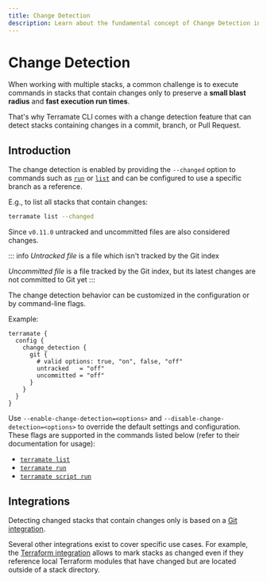 ```yaml
---
title: Change Detection
description: Learn about the fundamental concept of Change Detection in Terramate.
---
```


# Change Detection

When working with multiple stacks, a common challenge is to execute commands in stacks that contain changes only to
preserve a **small blast radius** and **fast execution run times**.

That's why Terramate CLI comes with a change detection feature that can detect stacks containing changes in a commit, branch, or Pull Request.

## Introduction

The change detection is enabled by providing the `--changed` option to commands such as [`run`](../reference/cmdline/run.md) or
[`list`](../reference/cmdline/list.md) and can be configured to use a specific branch as a reference.

E.g., to list all stacks that contain changes:

```sh
terramate list --changed
```

Since `v0.11.0` untracked and uncommitted files are also considered changes.

::: info
_Untracked file_ is a file which isn't tracked by the Git index

_Uncommitted file_ is a file tracked by the Git index, but its latest changes are not committed to Git yet
:::

The change detection behavior can be customized in the configuration or by command-line flags.

Example:

```hcl
terramate {
  config {
    change_detection {
      git {
        # valid options: true, "on", false, "off"
        untracked   = "off"
        uncommitted = "off"
      }
    }
  }
}
```

Use `--enable-change-detection=<options>` and `--disable-change-detection=<options>` to override the default settings and configuration. These flags are supported in the commands listed below (refer to their documentation for usage):

- [`terramate list`](../reference/cmdline/list.md)
- [`terramate run`](../reference/cmdline/run.md)
- [`terramate script run`](../reference/cmdline/script/script-run.md)

## Integrations

Detecting changed stacks that contain changes only is based on a [Git integration](./integrations/git.md).

Several other integrations exist to cover specific use cases. For example, the [Terraform integration](./integrations/terraform.md)
allows to mark stacks as changed even if they reference local Terraform modules that have changed but are located outside of a stack directory.
